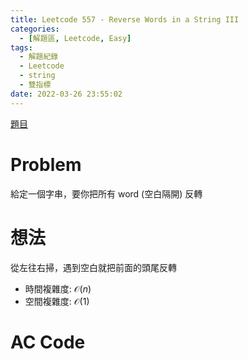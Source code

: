 ```yaml
---
title: Leetcode 557 - Reverse Words in a String III
categories:
  - [解題區, Leetcode, Easy]
tags:
  - 解題紀錄
  - Leetcode
  - string
  - 雙指標
date: 2022-03-26 23:55:02
---
```


[題目](https://leetcode.com/problems/reverse-words-in-a-string-iii/)

# Problem
給定一個字串，要你把所有 word (空白隔開) 反轉

# 想法

從左往右掃，遇到空白就把前面的頭尾反轉

- 時間複雜度: $\mathcal{O}(n)$
- 空間複雜度: $\mathcal{O}(1)$

# AC Code

<script src="https://emgithub.com/embed-v2.js?target=https%3A%2F%2Fgithub.com%2Froy4801%2Fsolved_problems%2Fblob%2Fmaster%2Fleetcode%2F557.cpp%23L17-L44&style=github&showBorder=on&showLineNumbers=on&showFileMeta=on&showCopy=on"></script>

